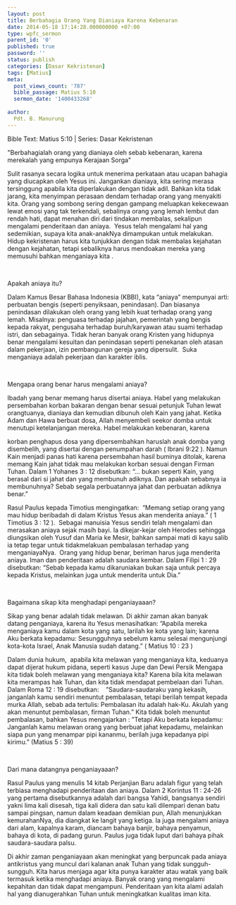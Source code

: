 ```yaml
---
layout: post
title: Berbahagia Orang Yang Dianiaya Karena Kebenaran
date: 2014-05-18 17:14:28.000000000 +07:00
type: wpfc_sermon
parent_id: '0'
published: true
password: ''
status: publish
categories: [Dasar Kekristenan]
tags: [Matius]
meta:
  post_views_count: '787'
  bible_passage: Matius 5:10
  sermon_date: '1400433268'
  
author:
  Pdt. B. Manurung
---
```

<p>Bible Text: Matius 5:10 | Series: Dasar Kekristenan</p>
<p>"Berbahagialah orang yang dianiaya oleh sebab kebenaran, karena merekalah yang empunya Kerajaan Sorga"</p>
<p>Sulit rasanya secara logika untuk menerima perkataan atau ucapan bahagia yang diucapkan oleh Yesus ini. Jangankan dianiaya, kita sering merasa tersinggung apabila kita diperlakukan dengan tidak adil. Bahkan kita tidak jarang, kita menyimpan perasaan dendam terhadap orang yang menyakiti kita. Orang yang sombong sering dengan gampang meluapkan kekecewaan lewat emosi yang tak terkendali, sebalinya orang yang lemah lembut dan rendah hati, dapat menahan diri dari tindakan membalas, sekalipun mengalami penderitaan dan aniaya.  Yesus telah mengalami hal yang sedemikian, supaya kita anak-anakNya dimampukan untuk melakukan. Hidup kekristenan harus kita tunjukkan dengan tidak membalas kejahatan dengan kejahatan, tetapi sebaliknya harus mendoakan mereka yang memusuhi bahkan menganiaya kita .</p>
<p>&nbsp;</p>
<p>Apakah aniaya itu?</p>
<p>Dalam Kamus Besar Bahasa Indonesia (KBBI), kata “aniaya” mempunyai arti: perbuatan bengis (seperti penyiksaan, penindasan). Dan biasanya penindasan dilakukan oleh orang yang lebih kuat terhadap orang yang lemah. Misalnya: penguasa terhadap jajahan, pemerintah yang bengis kepada rakyat, pengusaha terhadap buruh/karyawan atau suami terhadap istri, dan sebagainya. Tidak heran banyak orang Kristen yang hidupnya benar mengalami kesuitan dan penindasan seperti penekanan oleh atasan dalam pekerjaan, izin pembangunan gereja yang dipersulit.  Suka menganiaya adalah pekerjaan dan karakter iblis.</p>
<p>&nbsp;</p>
<p>Mengapa orang benar harus mengalami aniaya?</p>
<p>Ibadah yang benar memang harus disertai aniaya. Habel yang melakukan persembahan korban bakaran dengan benar sesuai petunjuk Tuhan lewat orangtuanya, dianiaya dan kemudian dibunuh oleh Kain yang jahat. Ketika Adam dan Hawa berbuat dosa, Allah menyembeli seekor domba untuk menutupi ketelanjangan mereka. Habel melakukan kebenaran, karena</p>
<p>korban penghapus dosa yang dipersembahkan haruslah anak domba yang disembelih, yang disertai dengan penumpahan darah ( Ibrani 9:22 ). Namun Kain menjadi panas hati karena persembahan hasil buminya ditolak, karena memang Kain jahat tidak mau melakukan korban sesuai dengan Firman Tuhan. Dalam 1 Yohanes 3 : 12 disebutkan: “… bukan seperti Kain, yang berasal dari si jahat dan yang membunuh adiknya. Dan apakah sebabnya ia membunuhnya? Sebab segala perbuatannya jahat dan perbuatan adiknya benar.”</p>
<p>Rasul Paulus kepada Timotius mengingatkan:  “Memang setiap orang yang mau hidup beribadah di dalam Kristus Yesus akan menderita aniaya.” ( 1 Timotius 3 : 12 ).  Sebagai manuisia Yesus sendiri telah mengalami dan merasakan aniaya sejak masih bayi. Ia dikejar-kejar oleh Herodes sehingga diungsikan oleh Yusuf dan Maria ke Mesir, bahkan sampai mati di kayu salib ia tetap tegar untuk tidakmelakuan pembalasan terhadap yang menganiayaNya.  Orang yang hidup benar, beriman harus juga menderita aniaya. Iman dan penderitaan adalah saudara kembar. Dalam Filipi 1 : 29 disebutkan: “Sebab kepada kamu dikaruniakan bukan saja untuk percaya kepada Kristus, melainkan juga untuk menderita untuk Dia.”</p>
<p>&nbsp;</p>
<p>Bagaimana sikap kita menghadapi penganiayaaan? </p>
<p>Sikap yang benar adalah tidak melawan. Di akhir zaman akan banyak datang penganiaya, karena itu Yesus menasihatkan: ”Apabila mereka menganiaya kamu dalam kota yang satu, larilah ke kota yang lain; karena Aku berkata kepadamu: Sesungguhnya sebelum kamu selesai mengunjungi kota-kota Israel, Anak Manusia sudah datang.” ( Matius 10 : 23 )</p>
<p>Dalam dunia hukum,  apabila kita melawan yang menganiaya kita, keduanya dapat dijerat hukum pidana, seperti kasus Jupe dan Dewi Persik Mengapa kita tidak boleh melawan yang menganiaya kita? Karena bila kita melawan kita merampas hak Tuhan, dan kita tidak mendapat pembelaan dari Tuhan. Dalam Roma 12 : 19 disebutkan:    ”Saudara-saudaraku yang kekasih, janganlah kamu sendiri menuntut pembalasan, tetapi berilah tempat kepada murka Allah, sebab ada tertulis: Pembalasan itu adalah hak-Ku. Akulah yang akan menuntut pembalasan, firman Tuhan.” Kita tidak boleh menuntut pembalasan, bahkan Yesus mengajarkan : ”Tetapi Aku berkata kepadamu: Janganlah kamu melawan orang yang berbuat jahat kepadamu, melainkan siapa pun yang menampar pipi kananmu, berilah juga kepadanya pipi kirimu.” (Matius 5 : 39)</p>
<p>&nbsp;</p>
<p>Dari mana datangnya penganiayaaan? </p>
<p>Rasul Paulus yang menulis 14 kitab Perjanjian Baru adalah figur yang telah terbiasa menghadapi penderitaan dan aniaya. Dalam 2 Korintus 11 : 24-26 yang pertama disebutkannya adalah dari bangsa Yahidi, bangsanya sendiri yakni lima kali disesah, tiga kali didera dan satu kali dilempari denan batu sampai pingsan, namun dalam keadaan demikian pun, Allah menunjukkan kemurahanNya, dia diangkat ke langit yang ketiga. Ia juga mengalami aniaya dari alam, kapalnya karam, diancam bahaya banjir, bahaya penyamun, bahaya di kota, di padang gurun. Paulus juga tidak luput dari bahaya pihak saudara-saudara palsu.</p>
<p>Di akhir zaman penganiayaan akan meningkat yang berpuncak pada aniaya antikristus yang muncul dari kalanan anak Tuhan yang tidak sungguh-sungguh. Kita harus menjaga agar kita punya karakter atau watak yang baik termasuk ketika menghadapi aniaya. Banyak orang yang mengalami kepahitan dan tidak dapat mengampuni. Penderitaan yan kita alami adalah hal yang dianugerahkan Tuhan untuk meningkatkan kualitas iman kita.</p>
